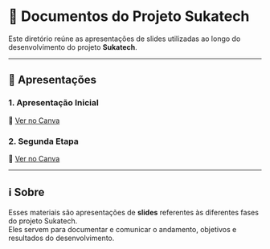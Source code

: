 # 📂 Documentos do Projeto Sukatech

Este diretório reúne as apresentações de slides utilizadas ao longo do desenvolvimento do projeto **Sukatech**.  

---

## 📑 Apresentações

### 1. Apresentação Inicial
🔗 [Ver no Canva](https://www.canva.com/design/DAGtX1xnvRQ/L1ayg-xYJYgS_oqR2U9yAQ/edit?utm_content=DAGtX1xnvRQ&utm_campaign=designshare&utm_medium=link2&utm_source=sharebutton)

### 2. Segunda Etapa
🔗 [Ver no Canva](https://www.canva.com/design/DAGx-Siw-Iw/wO1v-eb4NxNT4wfvOWahOw/edit?utm_content=DAGx-Siw-Iw&utm_campaign=designshare&utm_medium=link2&utm_source=sharebutton)

---

## ℹ️ Sobre
Esses materiais são apresentações de **slides** referentes às diferentes fases do projeto Sukatech.  
Eles servem para documentar e comunicar o andamento, objetivos e resultados do desenvolvimento.  

